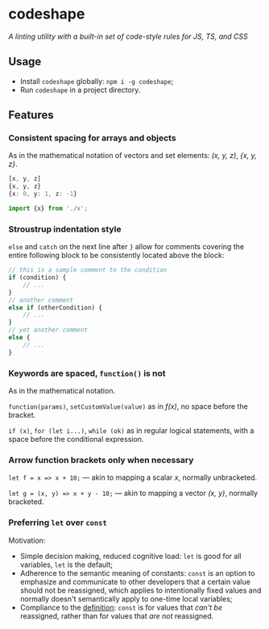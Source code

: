 # codeshape

*A linting utility with a built-in set of code-style rules for JS, TS, and CSS*

## Usage

- Install `codeshape` globally: `npm i -g codeshape`;
- Run `codeshape` in a project directory.

## Features

### Consistent spacing for arrays and objects

As in the mathematical notation of vectors and set elements: *(x, y, z)*, *{x, y, z}*.

```ts
[x, y, z]
{x, y, z}
{x: 0, y: 1, z: -1}

import {x} from './x';
```

### Stroustrup indentation style

`else` and `catch` on the next line after `}` allow for comments covering the entire following block to be consistently located above the block:

```ts
// this is a sample comment to the condition
if (condition) {
    // ...
}
// another comment
else if (otherCondition) {
    // ...
}
// yet another comment
else {
    // ...
}
```

### Keywords are spaced, `function()` is not

As in the mathematical notation.

`function(params)`, `setCustomValue(value)` as in *f(x)*, no space before the bracket.

`if (x)`, `for (let i...)`, `while (ok)` as in regular logical statements, with a space before the conditional expression.

### Arrow function brackets only when necessary

`let f = x => x + 10;` — akin to mapping a scalar *x*, normally unbracketed.

`let g = (x, y) => x + y - 10;` — akin to mapping a vector *(x, y)*, normally bracketed.

### Preferring `let` over `const`

Motivation:

- Simple decision making, reduced cognitive load: `let` is good for all variables, `let` is the default;
- Adherence to the semantic meaning of constants: `const` is an option to emphasize and communicate to other developers that a certain value should not be reassigned, which applies to intentionally fixed values and normally doesn't semantically apply to one-time local variables;
- Compliance to the [definition](https://developer.mozilla.org/en-US/docs/Web/JavaScript/Reference/Statements/const): `const` is for values that *can't be* reassigned, rather than for values that *are not* reassigned.
